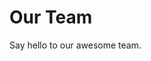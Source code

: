 <script setup>
import { VPTeamMembers } from 'vitepress/theme'

const members = [
  {
    avatar: 'https://avatars.githubusercontent.com/u/41619463?v=4',
    name: 'Hexor Zeng',
    title: 'Creator',
    links: [
      { icon: 'github', link: 'https://github.com/zqhexor' },
      { icon: 'twitter', link: 'https://twitter.com/youyuxi' }
    ]
  },
]
</script>

# Our Team

Say hello to our awesome team.

<VPTeamMembers size="small" :members="members" />
